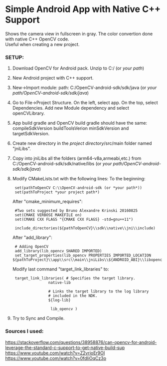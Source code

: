 # Simple Android App with Native C++ Support
Shows the camera view in fullscreen in gray. The color convertion done with native C++ OpenCV code. <br />
Useful when creating a new project.

### SETUP:
1. Download OpenCV for Android pack. Unzip to C:/ (or *your path*)
2. New Android project with C++ support.
3. New->Import module: path: C:/OpenCV-android-sdk/sdk/java (or *your path/OpenCV-android-sdk/sdk/java*)
4. Go to File->Project Structure. On the left, select app. On the top, select Dependencies. Add new Module dependency and select openCVLibrary.
5. App build gradle and OpenCV build gradle should have the same:
	compileSdkVersion buildToolsVerion minSdkVersion and targetSdkVersion.
6. Create new directory in the *project directory*/src/main folder named "jniLibs".
7. Copy into jniLibs all the folders (arm64-v8a,armeabi,etc.) from C:/OpenCV-android-sdk/sdk/native/libs (or *your path/OpenCV-android-sdk/sdk/java*)
8. Modify CMakeLists.txt with the following lines:
	To the beginning: 
		
		set(pathToOpenCV C:\\OpenCV-android-sdk (or *your path*))
		set(pathToProject *your project path*)
	
	After "cmake_minimum_requires":
		
		#Two sets suggested by Bruno Alexandre Krinski 20160825
		set(CMAKE VERBOSE MAKEFILE on)
		set(CMAKE CXX FLAGS "{CMAKE CXX FLAGS} -std=gnu++11")
		
		include_directories(${pathToOpenCV}\\sdk\\native\\jni\\include)
		
	After "add_library":	
		
		# Adding OpenCV
		add_library(lib_opencv SHARED IMPORTED)
		set_target_properties(lib_opencv PROPERTIES IMPORTED_LOCATION ${pathToProject}\\app\\src\\main\\jniLibs\\${ANDROID_ABI}\\libopencv_java3.so)
	
	Modify last command "target_link_libraries" to:
		
		target_link_libraries( # Specifies the target library.
                       native-lib
		
                       # Links the target library to the log library
                       # included in the NDK.
                       ${log-lib}
		
                        lib_opencv )
		
9. Try to Sync and Compile.

### Sources I used:
https://stackoverflow.com/questions/38958876/can-opencv-for-android-leverage-the-standard-c-support-to-get-native-build-sup <br />
https://www.youtube.com/watch?v=Z2vrioEr9OI <br />
https://www.youtube.com/watch?v=0fdIiOqCz3o <br />
